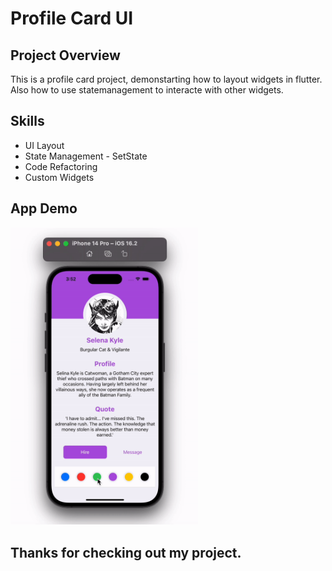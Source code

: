 # Profile Card UI

## Project Overview
This is a profile card project, demonstarting how to layout widgets in flutter.
Also how to use statemanagement to interacte with other widgets.

## Skills
* UI Layout
* State Management - SetState
* Code Refactoring
* Custom Widgets

## App Demo
<img src="images/profile_card_app_demo.gif" width=300/>

## Thanks for checking out my project.